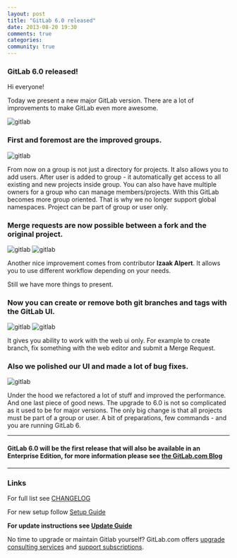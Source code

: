 ```yaml
---
layout: post
title: "GitLab 6.0 released"
date: 2013-08-20 19:30
comments: true
categories:
community: true
---
```


### GitLab 6.0 released!

Hi everyone!

Today we present a new major GitLab version. There are a lot of improvements to make GitLab even more awesome.

![gitlab](/images/6_0/signin.png)

<!--more-->

### First and foremost are the improved groups. 

![gitlab](/images/6_0/group_members.png)

From now on a group is not just a directory for projects. It also allows you to add users. After user is added to group - it automatically get access to all existing and new projects inside group. 
You can also have have multiple owners for a group who can manage members/projects. With this GitLab becomes more group oriented. That is why we no longer support global namespaces. Project can be part of group or user only.

### Merge requests are now possible between a fork and the original project.

![gitlab](/images/6_0/mr_on_fork_edit.png)
![gitlab](/images/6_0/mr_on_fork.png)

Another nice improvement comes from contributor __Izaak Alpert__. 
It allows you to use different workflow depending on your needs.

Still we have more things to present. 

### Now you can create or remove both git branches and tags with the GitLab UI.

![gitlab](/images/6_0/branches.png)
![gitlab](/images/6_0/create-tags.png)

It gives you ability to work with the web ui only. For example to create branch, fix something with the web editor and submit a Merge Request.

### Also we polished our UI and made a lot of bug fixes. 

![gitlab](/images/6_0/Dashboard.png)

Under the hood we refactored a lot of stuff and improved the performance. 
And one last piece of good news. The upgrade to 6.0 is not so complicated as it used to be for major versions. The only big change is that all projects must be part of a group or user. A bit of preparations, few commands - and you are running GitLab 6.

- - - 

#### GitLab 6.0 will be the first release that will also be available in an Enterprise Edition, for more information please see [the GitLab.com Blog](http://www.gitlab.com/2013/08/22/introducing-gitlab-6-0-enterprise-edition/)

- - - 

### Links

For full list see [CHANGELOG](https://github.com/gitlabhq/gitlabhq/blob/master/CHANGELOG)

For new setup follow [Setup Guide](https://github.com/gitlabhq/gitlabhq/blob/6-0-stable/doc/install/installation.md)

__For update instructions see [Update Guide](https://github.com/gitlabhq/gitlabhq/blob/master/doc/update/5.4-to-6.0.md)__

No time to upgrade or maintain Gitlab yourself? GitLab.com offers [upgrade consulting services](http://www.gitlab.com/consultancy/) and [support subscriptions](http://www.gitlab.com/subscription/).
